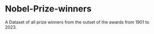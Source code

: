 # Nobel-Prize-winners
A Dataset of all prize winners from the outset of the awards from 1901 to 2023.
